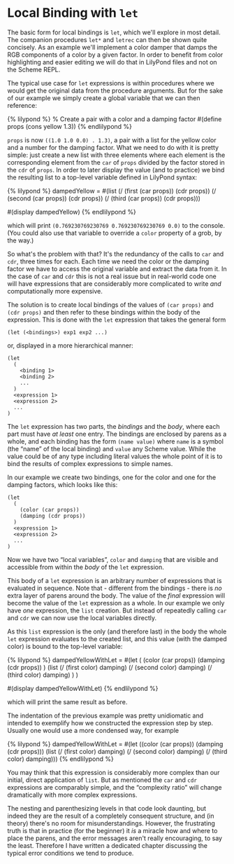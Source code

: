 # Local Binding with `let`

The basic form for local bindings is `let`, which we'll explore in most detail.
The companion procedures `let*` and `letrec` can then be shown quite concisely.
As an example we'll implement a color damper that damps the RGB components of a
color by a given factor. In order to benefit from color highlighting and easier
editing we will do that in LilyPond files and not on the Scheme REPL.

The typical use case for `let` expressions is within procedures where we would
get the original data from the procedure arguments.  But for the sake of our
example we simply create a global variable that we can then reference:

{% lilypond %}
% Create a pair with a color and a damping factor
#(define props (cons yellow 1.3))
{% endlilypond %}

`props` is now `((1.0 1.0 0.0) . 1.3)`, a pair with a list for the yellow color
and a number for the damping factor.  What we need to do with it is pretty
simple: just create a new list with three elements where each element is the
corresponding element from the `car` of `props` divided by the factor stored in
the `cdr` of `props`.  In order to later display the value (and to practice) we
bind the resulting list to a top-level variable defined in LilyPond syntax:

{% lilypond %}
dampedYellow =
#(list
  (/ (first (car props)) (cdr props))
  (/ (second (car props)) (cdr props))
  (/ (third (car props)) (cdr props)))

#(display dampedYellow)
{% endlilypond %}

which will print `(0.769230769230769 0.769230769230769 0.0)` to the console.
(You could also use that variable to override a `color` property of a grob, by
the way.)

So what's the problem with that?  It's the redundancy of the calls to `car` and
`cdr`, three times for each.  Each time we need the color or the damping factor
we have to access the original variable and extract the data from it.  In the
case of `car` and `cdr` this is not a real issue but in real-world code one will
have expressions that are considerably more complicated to write *and*
computationally more expensive.

The solution is to create local bindings of the values of `(car props)` and
`(cdr props)` and then refer to these bindings within the body of the
expression.  This is done with the `let` expression that takes the general form

```
(let (<bindings>) exp1 exp2 ...)
```

or, displayed in a more hierarchical manner:

```
(let
  (
    <binding 1>
    <binding 2>
    ...
  )
  <expression 1>
  <expression 2>
  ...
)
```

The `let` expression has two parts, the *bindings* and the *body*, where each
part must have *at least* one entry.  The bindings are enclosed by parens as a
whole, and each binding has the form `(name value)` where `name` is a symbol
(the “name” of the local binding) and `value` any Scheme value.  While the value
could be of any type including literal values the whole point of it is to bind
the results of complex expressions to simple names.

In our example we create two bindings, one for the color and one for the damping
factors, which looks like this:

```
(let
  (
    (color (car props))
    (damping (cdr props))
  )
  <expression 1>
  <expression 2>
  ...
)
```

Now we have two “local variables”, `color` and `damping` that are visible and
accessible from within the *body* of the `let` expression.

This body of a `let` expression is an arbitrary number of expressions that is
evaluated in sequence.  Note that - different from the bindings - there is *no*
extra layer of parens around the body.  The value of the *final* expression will
become the value of the `let` expression as a whole.  In our example we only
have *one* expression, the `list` creation.  But instead of repeatedly calling
`car` and `cdr` we can now use the local variables directly.

As this `list` expression is the only (and therefore last) in the body the whole
`let` expression evaluates to the created list, and this value (with the damped
color) is bound to the top-level variable:

{% lilypond %}
dampedYellowWithLet =
#(let
    (
      (color (car props))
      (damping (cdr props))
    )
    (list
      (/ (first color) damping)
      (/ (second color) damping)
      (/ (third color) damping)
    )
 )

#(display dampedYellowWithLet)
{% endlilypond %}

which will print the same result as before.

The indentation of the previous example was pretty unidiomatic and intended to
exemplify how we constructed the expression step by step.  Usually one would use
a more condensed way, for example

{% lilypond %}
dampedYellowWithLet =
#(let ((color (car props))
       (damping (cdr props)))
   (list
    (/ (first color) damping)
    (/ (second color) damping)
    (/ (third color) damping)))
{% endlilypond %}

You may think that this expression is considerably more complex than our
initial, direct application of `list`.  But as mentioned the `car` and `cdr`
expressions are comparably simple, and the “complexity ratio” will change
dramatically with more complex expressions.

The nesting and parenthesizing levels in that code look daunting, but indeed
they are the result of a completely consequent structure, and (in theory)
there's no room for misunderstandings.  However, the frustrating truth is that
in practice (for the beginner) it *is* a miracle how and where to place the
parens, and the error messages aren't really encouraging, to say the least.
Therefore I have written a dedicated chapter discussing the typical error
conditions we tend to produce.
